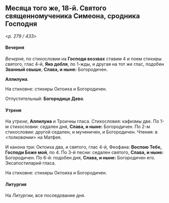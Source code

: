 
## Месяца того же, 18-й. Святого священномученика Симеона, сродника Господня 

<*p. 279 / 433*>

#### Вечерня

*Вечерня*, по стихословии на **Господи воззвах** ставим 4 и поем стихиры святого, глас 4-й, **Яко добля**, 
по 1-жды, и другая на тот же глас, подобен **Званный свыше**, **Слава, и ныне:** Богородичен. 

**Аллилуиа**. 

На стиховне: стихиры Октоиха и Богородичен. 

Отпустительный: **Богородице Дево**.

#### Утреня

На *утрене*, **Аллилуиа** и Троичны гласа. Стихословия: кафизмы две. По 1-м стихословии: седален дня, 
**Слава, и ныне:** Богородичен. По 2-м стихословии: другой седален, и мученичен, и Богородичен. 
Чтения: в <*толковании*> на Матфея.

И канона три: Октоиха два, и святого, глас 4-й, Феофана: **Воспою Тебе, Господи Боже мой**, по 4. 
По 3-й песни: седален святого, **Слава, и ныне:** Богородичен. 
По 6-й: подобен дня, **Слава, и ныне:** Богородичен его. 
Эксапостиларий гласа.

На стиховне: стихиры Октоиха и Богородичен. 

#### Литургия

На *Литургии*, все последование дня.
